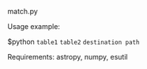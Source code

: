 match.py

Usage example:

$python `table1` `table2` `destination path`

Requirements:
astropy, numpy, esutil

